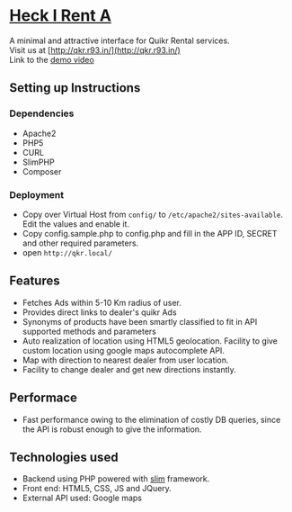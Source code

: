 # [Heck I Rent A](http://qkr.r93.in/)

A minimal and attractive interface for Quikr Rental services.   
Visit us at [http://qkr.r93.in/](http://qkr.r93.in/)   
Link to the [demo video](https://youtu.be/qsxkkJiwWW0) 

## Setting up Instructions
### Dependencies
* Apache2
* PHP5
* CURL
* SlimPHP
* Composer

### Deployment
* Copy over Virtual Host from `config/` to `/etc/apache2/sites-available`. Edit the values and enable it.
* Copy config.sample.php to config.php and fill in the APP ID, SECRET and other required parameters.
* open `http://qkr.local/`

## Features 
* Fetches Ads within 5-10 Km radius of user. 
* Provides direct links to dealer's quikr Ads
* Synonyms of products have been smartly classified to fit in API supported methods and parameters
* Auto realization of location using HTML5 geolocation. Facility to give custom location using google maps autocomplete API.
* Map with direction to nearest dealer from user location.
* Facility to change dealer and get new directions instantly.

## Performace 
* Fast performance owing to the elimination of costly DB queries, since the API is robust enough to give the information.

## Technologies used
* Backend using PHP powered with [slim](http://www.slimframework.com/) framework. 
* Front end: HTML5, CSS, JS and JQuery.
* External API used: Google maps
